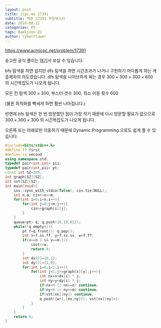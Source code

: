 ```yaml
---
layout: post
title: icpc.me 17391
subtitle: 백준 17391 무한부스터
date: 2019-08-11
categories: PS
tags: Baekjoon OJ
author: cyberflower
---
```


<https://www.acmicpc.net/problem/17391>

숭고한 공식 풀이는 [여기](https://drive.google.com/file/d/1XwcQgX81fR_2ULyzXoY1DZ1Y9EsXyu-_/view)서 보실 수 있습니다.

bfs 탐색을 하면 쉽지만 dfs 탐색을 하면 시간초과가 나거나 구현하기 까다롭게 하는 게 출제자의 의도였습니다. dfs 탐색을 나이브하게 짜는 경우 $300\times300\times300\times600$ 의 시간복잡도가 나오게 됩니다.

모든 칸 탐색 $300\times300$, 부스터 갯수 $300$, 최소 이동 횟수 $600$

(물론 최적화를 빡세게 하면 훨씬 나아집니다.)

반면에 bfs 탐색은 한 번 방문했던 점이 가장 작기 때문에 다시 방문할 필요가 없으므로
 $300\times300\times300$ 의 시간복잡도가 나오게 됩니다.

오른쪽 또는 아래로만 이동하기 때문에 Dynamic Programming 으로도 쉽게 풀 수 있습니다.

```cpp
#include<bits/stdc++.h>
#define ff first
#define ss second
using namespace std;
typedef pair<int,int> pii;
typedef pair<int,pii> pt;
const int SZ=305;
int graph[SZ][SZ];
int vst[SZ][SZ];
int main(void){
	ios::sync_with_stdio(false); cin.tie(NULL);
	int n,m; cin>>n>>m;
	for(int i=0;i<n;i++){
		for(int j=0;j<m;j++){
			cin>>graph[i][j];
		}
	}
	queue<pt> q; q.push({0,{0,0}});
	while(!q.empty()){
		pt f=q.front(); q.pop();
		int x=f.ss.ff, y=f.ss.ss, w=f.ff;
		if(x==n-1 && y==m-1){
			cout<<w;
			return 0;
		}
		int dx[2]={0,1};
		int dy[2]={1,0};
		for(int i=0;i<2;i++){
			for(int j=1;j<=graph[x][y];j++){
				int nx=x+dx[i] * j;
				int ny=y+dy[i] * j;
				if(nx<0 || nx>=n) continue;
				if(ny<0 || ny>=m) continue;
				if(vst[nx][ny]) continue;
				q.push({w+1,{nx,ny}}); vst[nx][ny]=1;
			}
		}
	}
	return 0;
}
```
